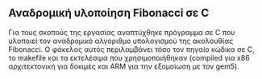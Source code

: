 ## Αναδρομική υλοποίηση Fibonacci σε C

Για τους σκοπούς της εργασίας αναπτύχθηκε πρόγραμμα σε C που υλοποιεί τον αναδρομικό αλγόριθμο υπολογισμού της ακολουθίας Fibonacci. Ο φάκελος αυτός περιλαμβάνει τόσο τον πηγαίο κώδικα σε C, το makefile και τα εκτελέσιμα που χρησιμοποιήθηκαν (compiled για x86 αρχιτεκτονική για δοκιμές και ARM για την εξομοίωση με τον gem5).